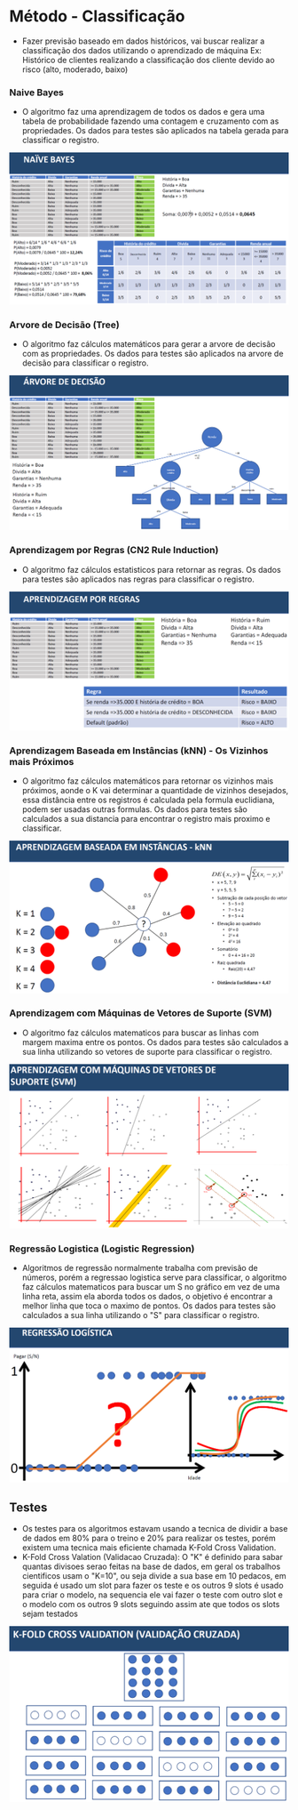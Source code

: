 # Método - Classificação 
* Fazer  previsão baseado em dados históricos, vai buscar realizar a classificação dos dados utilizando o aprendizado de máquina
Ex: Histórico de clientes realizando a classificação dos cliente devido ao risco (alto, moderado, baixo)

### Naive Bayes
* O algoritmo faz uma aprendizagem de todos os dados e gera uma tabela de probabilidade fazendo uma contagem e cruzamento com as propriedades. Os dados para testes são aplicados na tabela gerada para classificar o registro.

![()](../../../imagens/naive_bayes.png)

### Arvore de Decisão (Tree)
* O algoritmo faz cálculos matemáticos para gerar a arvore de decisão com as propriedades. Os dados para testes são aplicados na arvore de decisão para classificar o registro.

![()](../../../imagens/arvore_decisao.png)

### Aprendizagem por Regras (CN2 Rule Induction)
* O algoritmo faz cálculos estatisticos para retornar as regras. Os dados para testes são aplicados nas regras para classificar o registro.

![()](../../../imagens/aprendizagem_regras.png)

### Aprendizagem Baseada em Instâncias (kNN) - Os Vizinhos mais Próximos
* O algoritmo faz cálculos matemáticos para retornar os vizinhos mais próximos, aonde o K vai determinar a quantidade de vizinhos desejados, essa distância entre os registros é calculada pela formula euclidiana, podem ser usadas outras formulas. Os dados para testes são calculados a sua distancia para encontrar o registro mais proximo e classificar.

![()](../../../imagens/instancias_knn.png)

### Aprendizagem com Máquinas de Vetores de Suporte (SVM)
* O algoritmo faz cálculos matematicos para buscar as linhas com margem maxima entre os pontos. Os dados para testes são calculados a sua linha utilizando so vetores de suporte para classificar o registro.

![()](../../../imagens/svm.png)

### Regressão Logistica (Logistic Regression)
* Algoritmos de regressão normalmente trabalha com previsão de números, porém a regressao logistica serve para classificar, o algoritmo faz cálculos matematicos para buscar um S no gráfico em vez de uma linha reta, assim ela aborda todos os dados, o objetivo é encontrar a melhor linha que toca o maximo de pontos. Os dados para testes são calculados a sua linha utilizando o "S" para classificar o registro.

![()](../../../imagens/regressao_logistica.png)

## Testes 
* Os testes para os algoritmos estavam usando a tecnica de dividir a base de dados em 80% para o treino e 20% para realizar os testes, porém existem uma tecnica mais eficiente chamada K-Fold Cross Validation.
* K-Fold Cross Valation (Validacao Cruzada): O "K" é definido para sabar quantas divisoes serao feitas na base de dados, em geral os trabalhos cientificos usam o "K=10", ou seja divide a sua base em 10 pedacos, em seguida é usado um slot para fazer os teste e os outros 9 slots é usado para criar o modelo, na sequencia ele vai fazer o teste com outro slot e o modelo com os outros 9 slots seguindo assim ate que todos os slots sejam testados 

![()](../../../imagens/kfold.png)